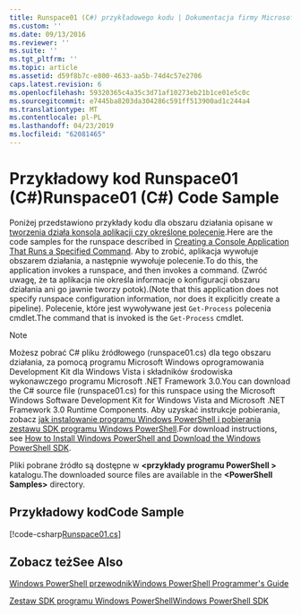 ```yaml
---
title: Runspace01 (C#) przykładowego kodu | Dokumentacja firmy Microsoft
ms.custom: ''
ms.date: 09/13/2016
ms.reviewer: ''
ms.suite: ''
ms.tgt_pltfrm: ''
ms.topic: article
ms.assetid: d59f8b7c-e800-4633-aa5b-74d4c57e2706
caps.latest.revision: 6
ms.openlocfilehash: 59320365c4a35c3d71af10273eb21b1ce01e5c0c
ms.sourcegitcommit: e7445ba8203da304286c591ff513900ad1c244a4
ms.translationtype: MT
ms.contentlocale: pl-PL
ms.lasthandoff: 04/23/2019
ms.locfileid: "62081465"
---
```

# <a name="runspace01-c-code-sample"></a><span data-ttu-id="74269-102">Przykładowy kod Runspace01 (C#)</span><span class="sxs-lookup"><span data-stu-id="74269-102">Runspace01 (C#) Code Sample</span></span>

<span data-ttu-id="74269-103">Poniżej przedstawiono przykłady kodu dla obszaru działania opisane w [tworzenia działa konsola aplikacji czy określone polecenie](http://msdn.microsoft.com/en-us/793a6570-a072-4799-840b-172f28ce620e).</span><span class="sxs-lookup"><span data-stu-id="74269-103">Here are the code samples for the runspace described in [Creating a Console Application That Runs a Specified Command](http://msdn.microsoft.com/en-us/793a6570-a072-4799-840b-172f28ce620e).</span></span> <span data-ttu-id="74269-104">Aby to zrobić, aplikacja wywołuje obszarem działania, a następnie wywołuje polecenie.</span><span class="sxs-lookup"><span data-stu-id="74269-104">To do this, the application invokes a runspace, and then invokes a command.</span></span> <span data-ttu-id="74269-105">(Zwróć uwagę, że ta aplikacja nie określa informacje o konfiguracji obszaru działania ani go jawnie tworzy potok).</span><span class="sxs-lookup"><span data-stu-id="74269-105">(Note that this application does not specify runspace configuration information, nor does it explicitly create a pipeline).</span></span> <span data-ttu-id="74269-106">Polecenie, które jest wywoływane jest `Get-Process` polecenia cmdlet.</span><span class="sxs-lookup"><span data-stu-id="74269-106">The command that is invoked is the `Get-Process` cmdlet.</span></span>

> [!NOTE]
> <span data-ttu-id="74269-107">Możesz pobrać C# pliku źródłowego (runspace01.cs) dla tego obszaru działania, za pomocą programu Microsoft Windows oprogramowania Development Kit dla Windows Vista i składników środowiska wykonawczego programu Microsoft .NET Framework 3.0.</span><span class="sxs-lookup"><span data-stu-id="74269-107">You can download the C# source file (runspace01.cs) for this runspace using the Microsoft Windows Software Development Kit for Windows Vista and Microsoft .NET Framework 3.0 Runtime Components.</span></span> <span data-ttu-id="74269-108">Aby uzyskać instrukcje pobierania, zobacz [jak instalowanie programu Windows PowerShell i pobierania zestawu SDK programu Windows PowerShell](/powershell/developer/installing-the-windows-powershell-sdk).</span><span class="sxs-lookup"><span data-stu-id="74269-108">For download instructions, see [How to Install Windows PowerShell and Download the Windows PowerShell SDK](/powershell/developer/installing-the-windows-powershell-sdk).</span></span>
>
> <span data-ttu-id="74269-109">Pliki pobrane źródło są dostępne w  **\<przykłady programu PowerShell >** katalogu.</span><span class="sxs-lookup"><span data-stu-id="74269-109">The downloaded source files are available in the **\<PowerShell Samples>** directory.</span></span>

## <a name="code-sample"></a><span data-ttu-id="74269-110">Przykładowy kod</span><span class="sxs-lookup"><span data-stu-id="74269-110">Code Sample</span></span>

[!code-csharp[Runspace01.cs](../../powershell-sdk-samples/SDK-2.0/csharp/Runspace01/Runspace01.cs#L11-L62 "Runspace01.cs")]

## <a name="see-also"></a><span data-ttu-id="74269-111">Zobacz też</span><span class="sxs-lookup"><span data-stu-id="74269-111">See Also</span></span>

[<span data-ttu-id="74269-112">Windows PowerShell przewodnik</span><span class="sxs-lookup"><span data-stu-id="74269-112">Windows PowerShell Programmer's Guide</span></span>](./windows-powershell-programmer-s-guide.md)

[<span data-ttu-id="74269-113">Zestaw SDK programu Windows PowerShell</span><span class="sxs-lookup"><span data-stu-id="74269-113">Windows PowerShell SDK</span></span>](../windows-powershell-reference.md)